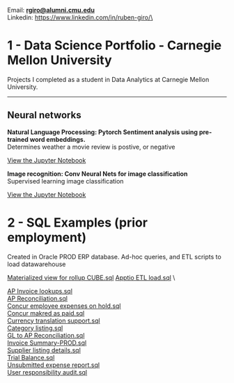 
Email: **rgiro@alumni.cmu.edu**\
Linkedin: https://www.linkedin.com/in/ruben-giro/\

# 1 - Data Science Portfolio - Carnegie Mellon University
Projects I completed as a student in Data Analytics at Carnegie Mellon University.


-------------
<h2> Neural networks</h2>

**Natural Language Processing: Pytorch Sentiment analysis using pre-trained word embeddings.**\
Determines weather a movie review is postive, or negative

[View the Jupyter Notebook](https://github.com/intel698/Portfolio/blob/main/nn_LSTM_Sentiment_analysis.ipynb)

**Image recognition: Conv Neural Nets for image classification**\
Supervised learning image classification

[View the Jupyter Notebook](https://github.com/intel698/Portfolio/blob/main/nn_Convnets%20(1).ipynb)

# 2 - SQL Examples (prior employment)
Created in Oracle PROD ERP database. Ad-hoc queries, and ETL scripts to load datawarehouse  

[Materialized view for rollup CUBE.sql](https://github.com/intel698/Carnegie-Mellon-University/blob/main/SQL/CUBE%20-%20Ending%20balances.sql)
[Apptio ETL load.sql](https://github.com/intel698/Carnegie-Mellon-University/blob/main/SQL/Apptio%20ETL%20load.sql) \

[AP Invoice lookups.sql](https://github.com/intel698/Carnegie-Mellon-University/blob/main/SQL/AP%20Invoice.sql) \
[AP Reconciliation.sql](https://github.com/intel698/Carnegie-Mellon-University/blob/main/SQL/AP%20Reconciliation.sql) \
[Concur employee expenses on hold.sql](https://github.com/intel698/Carnegie-Mellon-University/blob/main/SQL/Concur%20employee%20expenses%20onhold.sql) \
[Concur makred as paid.sql](https://github.com/intel698/Carnegie-Mellon-University/blob/main/SQL/Concur%20marked%20as%20paid.sql) \
[Currency translation support.sql](https://github.com/intel698/Carnegie-Mellon-University/blob/main/SQL/Currency%20translation.sql) \
[Category listing.sql](https://github.com/intel698/Carnegie-Mellon-University/blob/main/SQL/FA%20Categories.sql) \
[GL to AP Reconciliation.sql](https://github.com/intel698/Carnegie-Mellon-University/blob/main/SQL/GL%20to%20AP%20reconciliation.sql) \
[Invoice Summary-PROD.sql](https://github.com/intel698/Carnegie-Mellon-University/blob/main/SQL/Invoice%20summary%20-%20PROD.sql) \
[Supplier listing details.sql](https://github.com/intel698/Carnegie-Mellon-University/blob/main/SQL/Supplier%20reconciliation.sql) \
[Trial Balance.sql](https://github.com/intel698/Carnegie-Mellon-University/blob/main/SQL/Trial%20balance%20-%20Secondary%20ledger%20rec.sql) \
[Unsubmitted expense report.sql](https://github.com/intel698/Carnegie-Mellon-University/blob/main/SQL/Unsubmited%20Expense%20Report.sql) \
[User responsibility audit.sql](https://github.com/intel698/Carnegie-Mellon-University/blob/main/SQL/User%20responsibility%20audit.sql)


